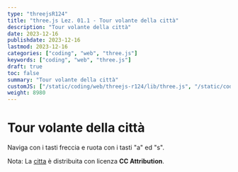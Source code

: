 ```yaml
---
type: "threejsR124"
title: "three.js Lez. 01.1 - Tour volante della città"
description: "Tour volante della città"
date: 2023-12-16
publishdate: 2023-12-16
lastmod: 2023-12-16
categories: ["coding", "web", "three.js"]
keywords: ["coding", "web", "three.js"]
draft: true
toc: false
summary: "Tour volante della città"
customJS: ["/static/coding/web/threejs-r124/lib/three.js", "/static/coding/web/threejs-r124/lib/GLTFLoader.js", "/static/coding/web/threejs-r124/tourVolanteCitta.js"]
weight: 8980
---
```


# Tour volante della città

Naviga con i tasti freccia e ruota con i tasti "a" ed "s".

<canvas id="canvas" style="width: 100%; height: 100%;"></canvas>

Nota: La [citta](https://sketchfab.com/3d-models/cartoon-lowpoly-small-city-free-pack-edd1c604e1e045a0a2a552ddd9a293e6) è distribuita con licenza **CC Attribution**.